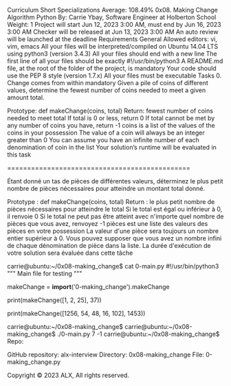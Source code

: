 
Curriculum
Short Specializations
Average: 108.49%
0x08. Making Change
Algorithm
Python
 By: Carrie Ybay, Software Engineer at Holberton School
 Weight: 1
 Project will start Jun 12, 2023 3:00 AM, must end by Jun 16, 2023 3:00 AM
 Checker will be released at Jun 13, 2023 3:00 AM
 An auto review will be launched at the deadline
Requirements
General
Allowed editors: vi, vim, emacs
All your files will be interpreted/compiled on Ubuntu 14.04 LTS using python3 (version 3.4.3)
All your files should end with a new line
The first line of all your files should be exactly #!/usr/bin/python3
A README.md file, at the root of the folder of the project, is mandatory
Your code should use the PEP 8 style (version 1.7.x)
All your files must be executable
Tasks
0. Change comes from within
mandatory
Given a pile of coins of different values, determine the fewest number of coins needed to meet a given amount total.

Prototype: def makeChange(coins, total)
Return: fewest number of coins needed to meet total
If total is 0 or less, return 0
If total cannot be met by any number of coins you have, return -1
coins is a list of the values of the coins in your possession
The value of a coin will always be an integer greater than 0
You can assume you have an infinite number of each denomination of coin in the list
Your solution’s runtime will be evaluated in this task

==============================================

Étant donné un tas de pièces de différentes valeurs, déterminez le plus petit nombre de pièces nécessaires pour atteindre un montant total donné.

Prototype : def makeChange(coins, total)
Return : le plus petit nombre de pièces nécessaires pour atteindre le total
Si le total est égal ou inférieur à 0, il renvoie 0
Si le total ne peut pas être atteint avec n'importe quel nombre de pièces que vous avez, renvoyez -1
pièces est une liste des valeurs des pièces en votre possession
La valeur d'une pièce sera toujours un nombre entier supérieur à 0.
Vous pouvez supposer que vous avez un nombre infini de chaque dénomination de pièce dans la liste.
La durée d'exécution de votre solution sera évaluée dans cette tâche


carrie@ubuntu:~/0x08-making_change$ cat 0-main.py
#!/usr/bin/python3
"""
Main file for testing
"""

makeChange = __import__('0-making_change').makeChange

print(makeChange([1, 2, 25], 37))

print(makeChange([1256, 54, 48, 16, 102], 1453))

carrie@ubuntu:~/0x08-making_change$
carrie@ubuntu:~/0x08-making_change$ ./0-main.py
7
-1
carrie@ubuntu:~/0x08-making_change$
Repo:

GitHub repository: alx-interview
Directory: 0x08-making_change
File: 0-making_change.py
 
Copyright © 2023 ALX, All rights reserved.